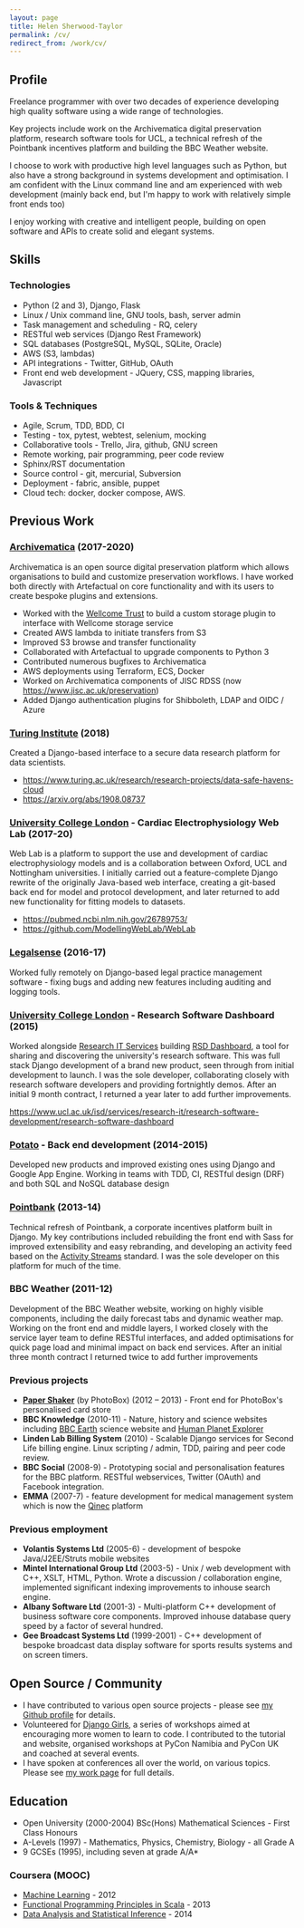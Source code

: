```yaml
---
layout: page
title: Helen Sherwood-Taylor
permalink: /cv/
redirect_from: /work/cv/
---
```

## Profile

Freelance programmer with over two decades of experience developing high quality software using a wide range of technologies.

Key projects include work on the Archivematica digital preservation platform, research software tools for UCL, a technical refresh of the Pointbank incentives platform and building the BBC Weather website.

I choose to work with productive high level languages such as Python, but also have a strong background in systems development and optimisation. I am confident with the Linux command line and am experienced with web development (mainly back end, but I'm happy to work with relatively simple front ends too)

I enjoy working with creative and intelligent people, building on open software and APIs to create solid and elegant systems.


## Skills

### Technologies
* Python (2 and 3), Django, Flask
* Linux / Unix command line, GNU tools, bash, server admin
* Task management and scheduling - RQ, celery
* RESTful web services (Django Rest Framework)
* SQL databases (PostgreSQL, MySQL, SQLite, Oracle)
* AWS (S3, lambdas)
* API integrations - Twitter, GitHub, OAuth
* Front end web development - JQuery, CSS, mapping libraries, Javascript

### Tools & Techniques
* Agile, Scrum, TDD, BDD, CI
* Testing - tox, pytest, webtest, selenium, mocking
* Collaborative tools - Trello, Jira, github, GNU screen
* Remote working, pair programming, peer code review
* Sphinx/RST documentation
* Source control - git, mercurial, Subversion
* Deployment - fabric, ansible, puppet
* Cloud tech: docker, docker compose, AWS.


## Previous Work

### [Archivematica](https://www.archivematica.org/) (2017-2020)

Archivematica is an open source digital preservation platform which allows organisations to build and customize preservation workflows. I have worked both directly with Artefactual on core functionality and with its users to create bespoke plugins and extensions.

* Worked with the [Wellcome Trust](https://wellcome.org/) to build a custom storage plugin to interface with Wellcome storage service
* Created AWS lambda to initiate transfers from S3
* Improved S3 browse and transfer functionality
* Collaborated with Artefactual to upgrade components to Python 3
* Contributed numerous bugfixes to Archivematica
* AWS deployments using Terraform, ECS, Docker
* Worked on Archivematica components of JISC RDSS (now https://www.jisc.ac.uk/preservation)
* Added Django authentication plugins for Shibboleth, LDAP and OIDC / Azure

### [Turing Institute](https://www.turing.ac.uk/) (2018)

Created a Django-based interface to  a secure data research platform for data scientists.
* https://www.turing.ac.uk/research/research-projects/data-safe-havens-cloud
* https://arxiv.org/abs/1908.08737


### [University College London](http://www.ucl.ac.uk/) - Cardiac Electrophysiology Web Lab (2017-20)
Web Lab is a platform to support the use and development of cardiac electrophysiology models and is a collaboration between Oxford, UCL and Nottingham universities. I initially carried out a feature-complete Django rewrite of the originally Java-based web interface, creating a git-based back end for model and protocol development, and later returned to add new functionality for fitting models to datasets.

* https://pubmed.ncbi.nlm.nih.gov/26789753/
* https://github.com/ModellingWebLab/WebLab


### [Legalsense](https://legalsense.nl/) (2016-17)

Worked fully remotely on Django-based legal practice management software - fixing bugs and adding new features including auditing and logging tools.


### [University College London](http://www.ucl.ac.uk/) - Research Software Dashboard (2015)

Worked alongside [Research IT Services](https://www.ucl.ac.uk/isd/services/research-it) building [RSD Dashboard](https://dashboard.rc.ucl.ac.uk), a tool for sharing and discovering the university's research software. This was full stack Django development of a brand new product, seen through from initial development to launch. I was the sole developer, collaborating closely with research software developers and providing fortnightly demos. After an initial 9 month contract, I returned a year later to add further improvements.

https://www.ucl.ac.uk/isd/services/research-it/research-software-development/research-software-dashboard


### [Potato](https://p.ota.to/) - Back end development (2014-2015)

Developed new products and improved existing ones using Django and Google App Engine. Working in teams with TDD, CI, RESTful design (DRF) and both SQL and NoSQL database design

### [Pointbank](http://pointbank.co.uk/) (2013-14)

Technical refresh of Pointbank, a corporate incentives platform built in Django. My key contributions included rebuilding the front end with Sass for improved extensibility and easy rebranding, and developing an activity feed based on the [Activity Streams](http://activitystrea.ms/) standard. I was the sole developer on this platform for much of the time.

### BBC Weather (2011-12)

Development of the BBC Weather website, working on highly visible components, including the daily forecast tabs and dynamic weather map. Working on the front end and middle layers, I worked closely with the service layer team to define RESTful interfaces, and added optimisations for quick page load and minimal impact on back end services. After an initial three month contract I returned twice to add further improvements


### Previous projects

* __[Paper Shaker](http://paper-shaker.com/)__ (by PhotoBox) (2012 – 2013) - Front end for PhotoBox's personalised card store
* __BBC Knowledge__ (2010-11) - Nature, history and science websites including [BBC Earth](http://www.bbc.co.uk/science/earth/) science website and [Human Planet Explorer](http://www.bbc.co.uk/nature/humanplanetexplorer)
* __Linden Lab Billing System__ (2010) - Scalable Django services for Second Life billing engine. Linux scripting / admin, TDD, pairing and peer code review.
* __BBC Social__ (2008-9) - Prototyping social and personalisation features for the BBC platform. RESTful webservices, Twitter (OAuth) and Facebook integration.
* __EMMA__ (2007-7) - feature development for medical management system which is now the [Qinec](http://www.qinec.com/) platform


### Previous employment

* __Volantis Systems Ltd__ (2005-6) - development of bespoke Java/J2EE/Struts mobile websites
* __Mintel International Group Ltd__ (2003-5) - Unix / web development with C++, XSLT, HTML, Python. Wrote a discussion / collaboration engine, implemented significant indexing improvements to inhouse search engine.
* __Albany Software Ltd__ (2001-3) - Multi-platform C++ development of business software core components. Improved inhouse database query speed by a factor of several hundred.
* __Gee Broadcast Systems Ltd__ (1999-2001) - C++ development of bespoke broadcast data display software for sports results systems and on screen timers.


## Open Source / Community

* I have contributed to various open source projects - please see [my Github profile](https://github.com/helenst) for details.
* Volunteered for [Django Girls](https://djangogirls.org), a series of workshops aimed at encouraging more women to learn to code. I contributed to the tutorial and website, organised workshops at PyCon Namibia and PyCon UK and coached at several events.
* I have spoken at conferences all over the world, on various topics. Please see [my work page](http://helen.st/work/) for full details.

 
## Education

* Open University (2000-2004) BSc(Hons) Mathematical Sciences - First Class Honours
* A-Levels (1997) - Mathematics, Physics, Chemistry, Biology - all Grade A
* 9 GCSEs (1995), including seven at grade A/A*

### Coursera (MOOC)

* [Machine Learning](https://www.coursera.org/course/ml) - 2012
* [Functional Programming Principles in Scala](https://www.coursera.org/course/progfun) - 2013
* [Data Analysis and Statistical Inference](https://www.coursera.org/course/statistics) - 2014
